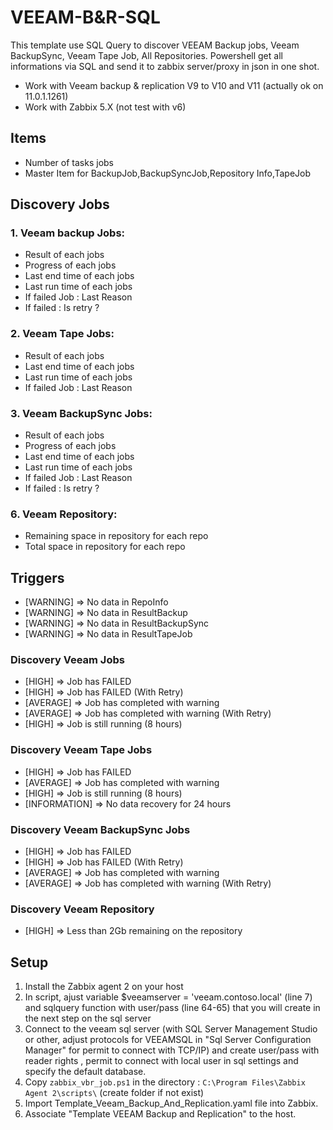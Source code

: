 # VEEAM-B&R-SQL

This template use SQL Query to discover VEEAM Backup jobs, Veeam BackupSync, Veeam Tape Job, All Repositories.
Powershell get all informations via SQL and send it to zabbix server/proxy in json in one shot.

- Work with Veeam backup & replication V9 to V10 and V11 (actually ok on 11.0.1.1261)
- Work with Zabbix 5.X (not test with v6)

## Items

  - Number of tasks jobs
  - Master Item for BackupJob,BackupSyncJob,Repository Info,TapeJob

## Discovery Jobs

### 1. Veeam backup Jobs:
  - Result of each jobs
  - Progress of each jobs
  - Last end time of each jobs
  - Last run time of each jobs
  - If failed Job : Last Reason
  - If failed : Is retry ?

### 2. Veeam Tape Jobs:
  - Result of each jobs
  - Last end time of each jobs
  - Last run time of each jobs
  - If failed Job : Last Reason

### 3. Veeam BackupSync Jobs:
  - Result of each jobs
  - Progress of each jobs
  - Last end time of each jobs
  - Last run time of each jobs
  - If failed Job : Last Reason
  - If failed : Is retry ?

### 6. Veeam Repository:
  - Remaining space in repository for each repo
  - Total space in repository for each repo

## Triggers

- [WARNING] => No data in RepoInfo
- [WARNING] => No data in ResultBackup
- [WARNING] => No data in ResultBackupSync
- [WARNING] => No data in ResultTapeJob

### Discovery Veeam Jobs

- [HIGH] => Job has FAILED
- [HIGH] => Job has FAILED (With Retry)	
- [AVERAGE] => Job has completed with warning
- [AVERAGE] => Job has completed with warning (With Retry)	
- [HIGH] => Job is still running (8 hours)

### Discovery Veeam Tape Jobs
- [HIGH] => Job has FAILED
- [AVERAGE] => Job has completed with warning
- [HIGH] => Job is still running (8 hours)
- [INFORMATION] => No data recovery for 24 hours

### Discovery Veeam BackupSync Jobs
- [HIGH] => Job has FAILED
- [HIGH] => Job has FAILED (With Retry)	
- [AVERAGE] => Job has completed with warning
- [AVERAGE] => Job has completed with warning (With Retry)	

### Discovery Veeam Repository
- [HIGH] => Less than 2Gb remaining on the repository


## Setup

1. Install the Zabbix agent 2 on your host
2.  In script, ajust variable $veeamserver = 'veeam.contoso.local' (line 7) and sqlquery function with user/pass (line 64-65) that you will create in the next step on the sql server 
3.  Connect to the veeam sql server (with SQL Server Management Studio or other, adjust protocols for VEEAMSQL in "Sql Server Configuration Manager" for permit to connect with TCP/IP) and create user/pass with reader rights , permit to connect with local user in sql settings and specify the default database.
4. Copy `zabbix_vbr_job.ps1` in the directory : `C:\Program Files\Zabbix Agent 2\scripts\` (create folder if not exist)
5. Import Template_Veeam_Backup_And_Replication.yaml file into Zabbix.
6. Associate "Template VEEAM Backup and Replication" to the host.
